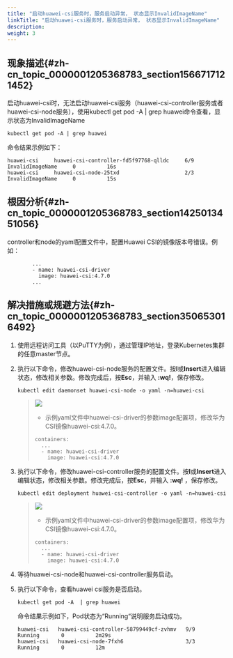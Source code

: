 ```yaml
---
title: "启动huawei-csi服务时，服务启动异常， 状态显示InvalidImageName"
linkTitle: "启动huawei-csi服务时，服务启动异常， 状态显示InvalidImageName"
description: 
weight: 3
---
```


## 现象描述{#zh-cn_topic_0000001205368783_section1566717121452}

启动huawei-csi时，无法启动huawei-csi服务（huawei-csi-controller服务或者huawei-csi-node服务），使用kubectl get pod -A | grep huawei命令查看，显示状态为InvalidImageName

```
kubectl get pod -A | grep huawei
```

命令结果示例如下：

```
huawei-csi     huawei-csi-controller-fd5f97768-qlldc     6/9     InvalidImageName     0          16s
huawei-csi     huawei-csi-node-25txd                     2/3     InvalidImageName     0          15s
```

## 根因分析{#zh-cn_topic_0000001205368783_section1425013451056}

controller和node的yaml配置文件中，配置Huawei CSI的镜像版本号错误。例如：

```
        ...
        - name: huawei-csi-driver
          image: huawei-csi:4.7.0
        ...
```

## 解决措施或规避方法{#zh-cn_topic_0000001205368783_section350653016492}

1.  使用远程访问工具（以PuTTY为例），通过管理IP地址，登录Kubernetes集群的任意master节点。
2.  执行以下命令，修改huawei-csi-node服务的配置文件。按**I**或**Insert**进入编辑状态，修改相关参数。修改完成后，按**Esc**，并输入  **:wq!**，保存修改。

    ```
    kubectl edit daemonset huawei-csi-node -o yaml -n=huawei-csi
    ```

    >![](/css-docs/public_sys-resources/zh-cn/icon-note.gif)  
    >-   示例yaml文件中huawei-csi-driver的参数image配置项，修改华为CSI镜像huawei-csi:4.7.0。
    >    ```
    >    containers:
    >      ...
    >      - name: huawei-csi-driver
    >        image: huawei-csi:4.7.0
    >    ```

3.  执行以下命令，修改huawei-csi-controller服务的配置文件。按**I**或**Insert**进入编辑状态，修改相关参数。修改完成后，按**Esc**，并输入  **:wq!**  ，保存修改。

    ```
    kubectl edit deployment huawei-csi-controller -o yaml -n=huawei-csi
    ```

    >![](/css-docs/public_sys-resources/zh-cn/icon-note.gif)  
    >-   示例yaml文件中huawei-csi-driver的参数image配置项，修改华为CSI镜像huawei-csi:4.7.0。
    >    ```
    >    containers:
    >      ...
    >      - name: huawei-csi-driver
    >        image: huawei-csi:4.7.0
    >    ```

4.  等待huawei-csi-node和huawei-csi-controller服务启动。
5.  执行以下命令，查看huawei csi服务是否启动。

    ```
    kubectl get pod -A  | grep huawei
    ```

    命令结果示例如下，Pod状态为“Running“说明服务启动成功。

    ```
    huawei-csi   huawei-csi-controller-58799449cf-zvhmv   9/9     Running       0          2m29s
    huawei-csi   huawei-csi-node-7fxh6                    3/3     Running       0          12m
    ```


